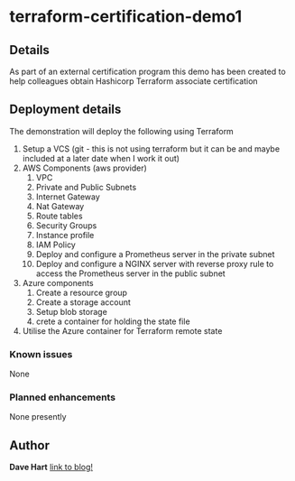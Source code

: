 # terraform-certification-demo1

## Details
As part of an external certification program this demo has been created to help colleagues obtain Hashicorp Terraform associate certification

## Deployment details
The demonstration will deploy the following using Terraform

1. Setup a VCS (git - this is not using terraform but it can be and maybe included at a later date when I work it out)
2. AWS Components (aws provider)
    1. VPC
    2. Private and Public Subnets
    3. Internet Gateway
    4. Nat Gateway
    5. Route tables
    6. Security Groups
    7. Instance profile
    8. IAM Policy
    9. Deploy and configure a Prometheus server in the private subnet
    10. Deploy and configure a NGINX server with reverse proxy rule to access the Prometheus server in the public subnet
3. Azure components
    1. Create a resource group
    2. Create a storage account
    3. Setup blob storage
    4. crete a container for holding the state file
4. Utilise the Azure container for Terraform remote state

### Known issues
None

### Planned enhancements
None presently

## Author
**Dave Hart**
[link to blog!](https://davehart.co.uk)